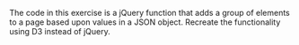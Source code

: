 The code in this exercise is a jQuery function that adds a group of elements to a page based upon values in a JSON object. Recreate the functionality using D3 instead of jQuery.
